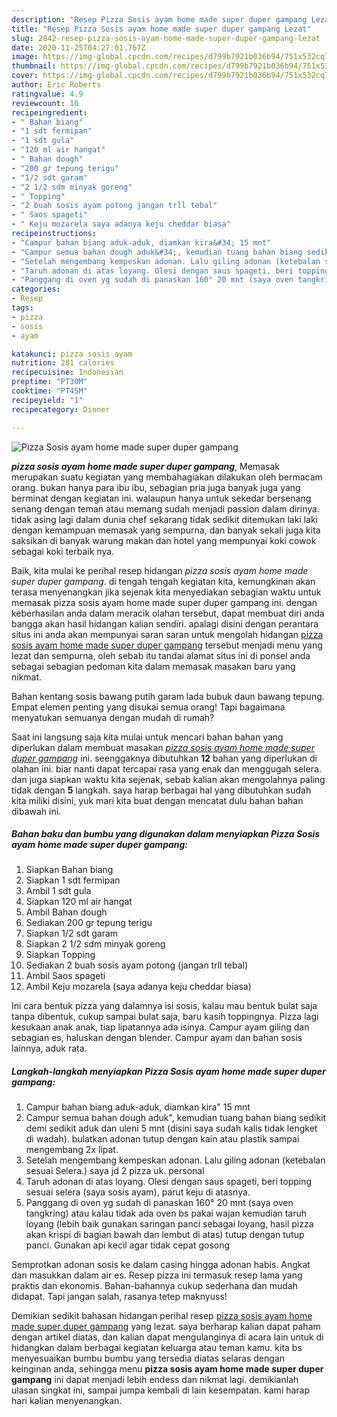 ```yaml
---
description: "Resep Pizza Sosis ayam home made super duper gampang Lezat"
title: "Resep Pizza Sosis ayam home made super duper gampang Lezat"
slug: 2842-resep-pizza-sosis-ayam-home-made-super-duper-gampang-lezat
date: 2020-11-25T04:27:01.767Z
image: https://img-global.cpcdn.com/recipes/d799b7921b036b94/751x532cq70/pizza-sosis-ayam-home-made-super-duper-gampang-foto-resep-utama.jpg
thumbnail: https://img-global.cpcdn.com/recipes/d799b7921b036b94/751x532cq70/pizza-sosis-ayam-home-made-super-duper-gampang-foto-resep-utama.jpg
cover: https://img-global.cpcdn.com/recipes/d799b7921b036b94/751x532cq70/pizza-sosis-ayam-home-made-super-duper-gampang-foto-resep-utama.jpg
author: Eric Roberts
ratingvalue: 4.9
reviewcount: 10
recipeingredient:
- " Bahan biang"
- "1 sdt fermipan"
- "1 sdt gula"
- "120 ml air hangat"
- " Bahan dough"
- "200 gr tepung terigu"
- "1/2 sdt garam"
- "2 1/2 sdm minyak goreng"
- " Topping"
- "2 buah sosis ayam potong jangan trll tebal"
- " Saos spageti"
- " Keju mozarela saya adanya keju cheddar biasa"
recipeinstructions:
- "Campur bahan biang aduk-aduk, diamkan kira&#34; 15 mnt"
- "Campur semua bahan dough aduk&#34;, kemudian tuang bahan biang sedikit demi sedikit aduk dan uleni 5 mnt (disini saya sudah kalis tidak lengket di wadah). bulatkan adonan tutup dengan kain atau plastik sampai mengembang 2x lipat."
- "Setelah mengembang kempeskan adonan. Lalu giling adonan (ketebalan sesuai Selera.) saya jd 2 pizza uk. personal"
- "Taruh adonan di atas loyang. Olesi dengan saus spageti, beri topping sesuai selera (saya sosis ayam), parut keju di atasnya."
- "Panggang di oven yg sudah di panaskan 160° 20 mnt (saya oven tangkring) atau kalau tidak ada oven bs pakai wajan kemudian taruh loyang (lebih baik gunakan saringan panci sebagai loyang, hasil pizza akan krispi di bagian bawah dan lembut di atas) tutup dengan tutup panci. Gunakan api kecil agar tidak cepat gosong"
categories:
- Resep
tags:
- pizza
- sosis
- ayam

katakunci: pizza sosis ayam 
nutrition: 281 calories
recipecuisine: Indonesian
preptime: "PT30M"
cooktime: "PT45M"
recipeyield: "1"
recipecategory: Dinner

---
```



![Pizza Sosis ayam home made super duper gampang](https://img-global.cpcdn.com/recipes/d799b7921b036b94/751x532cq70/pizza-sosis-ayam-home-made-super-duper-gampang-foto-resep-utama.jpg)

<b><i>pizza sosis ayam home made super duper gampang</i></b>, Memasak merupakan suatu kegiatan yang membahagiakan dilakukan oleh bermacam orang. bukan hanya para ibu ibu, sebagian pria juga banyak juga yang berminat dengan kegiatan ini. walaupun hanya untuk sekedar bersenang senang dengan teman atau memang sudah menjadi passion dalam dirinya. tidak asing lagi dalam dunia chef sekarang tidak sedikit ditemukan laki laki dengan kemampuan memasak yang sempurna, dan banyak sekali juga kita saksikan di banyak warung makan dan hotel yang mempunyai koki cowok sebagai koki terbaik nya.

Baik, kita mulai ke perihal resep hidangan <i>pizza sosis ayam home made super duper gampang</i>. di tengah tengah kegiatan kita, kemungkinan akan terasa menyenangkan jika sejenak kita menyediakan sebagian waktu untuk memasak pizza sosis ayam home made super duper gampang ini. dengan keberhasilan anda dalam meracik olahan tersebut, dapat membuat diri anda bangga akan hasil hidangan kalian sendiri. apalagi disini dengan perantara situs ini anda akan mempunyai saran saran untuk mengolah hidangan <u>pizza sosis ayam home made super duper gampang</u> tersebut menjadi menu yang lezat dan sempurna, oleh sebab itu tandai alamat situs ini di ponsel anda sebagai sebagian pedoman kita dalam memasak masakan baru yang nikmat.

Bahan kentang sosis bawang putih garam lada bubuk daun bawang tepung. Empat elemen penting yang disukai semua orang! Tapi bagaimana menyatukan semuanya dengan mudah di rumah?


Saat ini langsung saja kita mulai untuk mencari bahan bahan yang diperlukan dalam membuat masakan <u><i>pizza sosis ayam home made super duper gampang</i></u> ini. seenggaknya dibutuhkan <b>12</b> bahan yang diperlukan di olahan ini. biar nanti dapat tercapai rasa yang enak dan menggugah selera. dan juga siapkan waktu kita sejenak, sebab kalian akan mengolahnya paling tidak dengan <b>5</b> langkah. saya harap berbagai hal yang dibutuhkan sudah kita miliki disini, yuk mari kita buat dengan mencatat dulu bahan bahan dibawah ini.

<!--inarticleads1-->

##### Bahan baku dan bumbu yang digunakan dalam menyiapkan Pizza Sosis ayam home made super duper gampang:

1. Siapkan  Bahan biang
1. Siapkan 1 sdt fermipan
1. Ambil 1 sdt gula
1. Siapkan 120 ml air hangat
1. Ambil  Bahan dough
1. Sediakan 200 gr tepung terigu
1. Siapkan 1/2 sdt garam
1. Siapkan 2 1/2 sdm minyak goreng
1. Siapkan  Topping
1. Sediakan 2 buah sosis ayam potong (jangan trll tebal)
1. Ambil  Saos spageti
1. Ambil  Keju mozarela (saya adanya keju cheddar biasa)


Ini cara bentuk pizza yang dalamnya isi sosis, kalau mau bentuk bulat saja tanpa dibentuk, cukup sampai bulat saja, baru kasih toppingnya. Pizza lagi kesukaan anak anak, tiap lipatannya ada isinya. Campur ayam giling dan sebagian es, haluskan dengan blender. Campur ayam dan bahan sosis lainnya, aduk rata. 

<!--inarticleads2-->

##### Langkah-langkah menyiapkan Pizza Sosis ayam home made super duper gampang:

1. Campur bahan biang aduk-aduk, diamkan kira&#34; 15 mnt
1. Campur semua bahan dough aduk&#34;, kemudian tuang bahan biang sedikit demi sedikit aduk dan uleni 5 mnt (disini saya sudah kalis tidak lengket di wadah). bulatkan adonan tutup dengan kain atau plastik sampai mengembang 2x lipat.
1. Setelah mengembang kempeskan adonan. Lalu giling adonan (ketebalan sesuai Selera.) saya jd 2 pizza uk. personal
1. Taruh adonan di atas loyang. Olesi dengan saus spageti, beri topping sesuai selera (saya sosis ayam), parut keju di atasnya.
1. Panggang di oven yg sudah di panaskan 160° 20 mnt (saya oven tangkring) atau kalau tidak ada oven bs pakai wajan kemudian taruh loyang (lebih baik gunakan saringan panci sebagai loyang, hasil pizza akan krispi di bagian bawah dan lembut di atas) tutup dengan tutup panci. Gunakan api kecil agar tidak cepat gosong


Semprotkan adonan sosis ke dalam casing hingga adonan habis. Angkat dan masukkan dalam air es. Resep pizza ini termasuk resep lama yang praktis dan ekonomis. Bahan-bahannya cukup sederhana dan mudah didapat. Tapi jangan salah, rasanya tetep maknyuss! 

Demikian sedikit bahasan hidangan perihal resep <u>pizza sosis ayam home made super duper gampang</u> yang lezat. saya berharap kalian dapat paham dengan artikel diatas, dan kalian dapat mengulanginya di acara lain untuk di hidangkan dalam berbagai kegiatan keluarga atau teman kamu. kita bs menyesuaikan bumbu bumbu yang tersedia diatas selaras dengan keinginan anda, sehingga menu <b>pizza sosis ayam home made super duper gampang</b> ini dapat menjadi lebih endess dan nikmat lagi. demikianlah ulasan singkat ini, sampai jumpa kembali di lain kesempatan. kami harap hari kalian menyenangkan.
